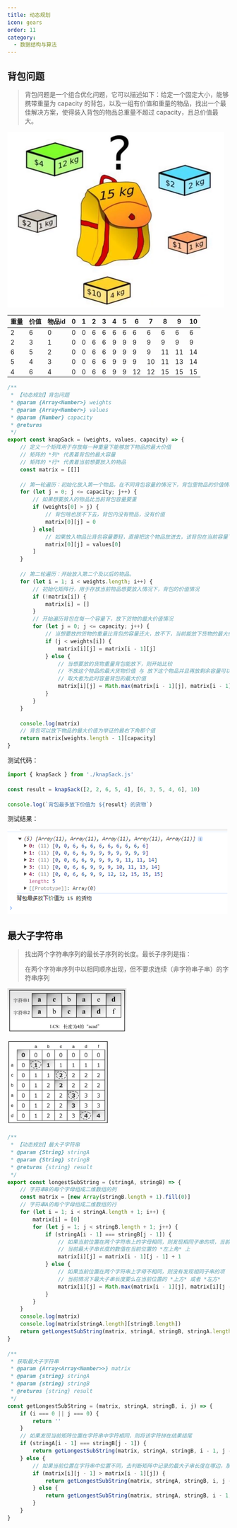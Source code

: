 ```yaml
---
title: 动态规划
icon: gears
order: 11
category:
  - 数据结构与算法
---
```


## 背包问题

> 背包问题是一个组合优化问题，它可以描述如下：给定一个固定大小，能够携带重量为 capacity 的背包，以及一组有价值和重量的物品，找出一个最佳解决方案，使得装入背包的物品总重量不超过 capacity，且总价值最大。

<img src="../../../.vuepress/public/assets/images/dataStructure/image-20240118220630864.png" alt="image-20240118220630864" style="zoom:50%;" />

| 重量 | 价值 | 物品id | 0    | 1    | 2    | 3    | 4    | 5    | 6    | 7    | 8    | 9    | 10   |
| ---- | ---- | ------ | ---- | ---- | ---- | ---- | ---- | ---- | ---- | ---- | ---- | ---- | ---- |
| 2    | 6    | 0      | 0    | 0    | 6    | 6    | 6    | 6    | 6    | 6    | 6    | 6    | 6    |
| 2    | 3    | 1      | 0    | 0    | 6    | 6    | 9    | 9    | 9    | 9    | 9    | 9    | 9    |
| 6    | 5    | 2      | 0    | 0    | 6    | 6    | 9    | 9    | 9    | 9    | 11   | 11   | 14   |
| 5    | 4    | 3      | 0    | 0    | 6    | 6    | 9    | 9    | 9    | 10   | 11   | 13   | 14   |
| 4    | 6    | 4      | 0    | 0    | 6    | 6    | 9    | 9    | 12   | 12   | 15   | 15   | 15   |

````javascript
/**
 * 【动态规划】背包问题
 * @param {Array<Number>} weights 
 * @param {Array<Number>} values 
 * @param {Number} capacity 
 * @returns 
 */
export const knapSack = (weights, values, capacity) => {
    // 定义一个矩阵用于存放每一种重量下能够放下物品的最大价值
    // 矩阵的 *列* 代表着背包的最大容量
    // 矩阵的 *行* 代表着当前想要放入的物品
    const matrix = [[]]

    // 第一轮遍历：初始化放入第一个物品，在不同背包容量的情况下，背包里物品的价值情况
    for (let j = 0; j <= capacity; j++) {
        // 如果想要放入的物品比当前背包容量要重
        if (weights[0] > j) {
            // 背包啥也放不下去，背包内没有物品，没有价值
            matrix[0][j] = 0
        } else[
            // 如果放入物品比背包容量要轻，直接把这个物品放进去，该背包在当前容量下最大价值就是放入第一个物品的价值
            matrix[0][j] = values[0]
        ]
    }

    // 第二轮遍历：开始放入第二个及以后的物品。
    for (let i = 1; i < weights.length; i++) {
        // 初始化矩阵行，用于存放当前物品想要放入情况下，背包的价值情况
        if (!matrix[i]) {
            matrix[i] = []
        }
        // 开始遍历背包在每一个容量下，放下货物的最大价值情况
        for (let j = 0; j <= capacity; j++) {
            // 当想要放的货物的重量比背包的容量还大，放不下，当前能放下货物的最大价值和不放这个货物的最大价值情况相同
            if (j < weights[i]) {
                matrix[i][j] = matrix[i - 1][j]
            } else {
                // 当想要放的货物重量背包能放下，则开始比较
                // 不放这个物品的最大货物价值 与 放下这个物品并且再放剩余容量可以放下物品的最大价值之和
                // 取大者为此时容量背包的最大价值
                matrix[i][j] = Math.max(matrix[i - 1][j], matrix[i - 1][j - weights[i]] + values[i])
            }
        }
    }

    console.log(matrix)
    // 背包可以放下物品的最大价值为举证的最右下角那个值
    return matrix[weights.length - 1][capacity]
}
````

测试代码：

````javascript
import { knapSack } from './knapSack.js'

const result = knapSack([2, 2, 6, 5, 4], [6, 3, 5, 4, 6], 10)

console.log(`背包最多放下价值为 ${result} 的货物`)
````

测试结果：

![](../../../.vuepress/public/assets/images/dataStructure/image-20240118221222372.png)

## 最大子字符串

> 找出两个字符串序列的最长子序列的长度。最长子序列是指：
>
> 在两个字符串序列中以相同顺序出现，但不要求连续（非字符串子串）的字符串序列

![](../../../.vuepress/public/assets/images/dataStructure/image-20240119173737228.png)

![](../../../.vuepress/public/assets/images/dataStructure/image-20240119173802588.png)

````javascript
/**
 * 【动态规划】最大子字符串
 * @param {String} stringA 
 * @param {String} stringB 
 * @returns {string} result
 */
export const longestSubString = (stringA, stringB) => {
    // 字符串B的每个字母组成二维数组的列
    const matrix = [new Array(stringB.length + 1).fill(0)]
    // 字符串A的每个字母组成二维数组的行
    for (let i = 1; i < stringA.length + 1; i++) {
        matrix[i] = [0]
        for (let j = 1; j < stringB.length + 1; j++) {
            if (stringA[i - 1] === stringB[j - 1]) {
                // 如果当前位置在两个字符串上的字母相同，则发现相同子串的项，当前最大子串长度 + 1
                // 当前最大子串长度的数值在当前位置的 *左上角* 上
                matrix[i][j] = matrix[i - 1][j - 1] + 1
            } else {
                // 如果当前位置在两个字符串上字母不相同，则没有发现相同子串的项
                // 当前情况下最大子串长度要么在当前位置的 *上方* 或者 *左方*
                matrix[i][j] = Math.max(matrix[i - 1][j], matrix[i][j - 1])
            }
        }
    }
    console.log(matrix)
    console.log(matrix[stringA.length][stringB.length])
    return getLongestSubString(matrix, stringA, stringB, stringA.length, stringB.length)
}

/**
 * 获取最大子字符串
 * @param {Array<Array<Number>>} matrix 
 * @param {string} stringA 
 * @param {string} stringB 
 * @returns {string} result
 */
const getLongestSubString = (matrix, stringA, stringB, i, j) => {
    if (i === 0 || j === 0) {
        return ''
    }
    // 如果发现当前矩阵位置在字符串中字符相同，则将该字符拼在结果结尾
    if (stringA[i - 1] === stringB[j - 1]) {
        return getLongestSubString(matrix, stringA, stringB, i - 1, j - 1) + stringA[i - 1]
    } else {
        // 如果当前位置在字符串中位置不同，去判断矩阵中记录的最大子串长度在哪边，那边长，最大子串的下一位就在哪里，往大的方向递归拼接，直至已经找到字符串的头了
        if (matrix[i][j - 1] > matrix[i - 1][j]) {
            return getLongestSubString(matrix, stringA, stringB, i, j - 1)
        } else {
            return getLongestSubString(matrix, stringA, stringB, i - 1, j)
        }
    }
}
````